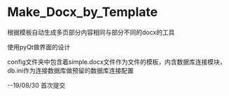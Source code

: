 # Make_Docx_by_Template
根据模板自动生成多页部分内容相同与部分不同的docx的工具

使用pyQt做界面的设计

config文件夹中包含着simple.docx文件作为文件的模板，内含数据库连接模块，db.ini作为连接数据库做预留的数据库连接配置

--19/08/30 首次提交
